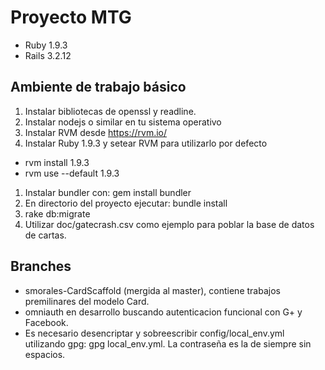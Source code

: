 Proyecto MTG
============

 * Ruby 1.9.3
 * Rails 3.2.12

## Ambiente de trabajo básico

1. Instalar bibliotecas de openssl y readline.
1. Instalar nodejs o similar en tu sistema operativo
1. Instalar RVM desde https://rvm.io/
1. Instalar Ruby 1.9.3 y setear RVM para utilizarlo por defecto
 * rvm install 1.9.3
 * rvm use --default 1.9.3
1. Instalar bundler con: gem install bundler
1. En directorio del proyecto ejecutar: bundle install
1. rake db:migrate
1. Utilizar doc/gatecrash.csv como ejemplo para poblar la base de datos de cartas.

## Branches

* smorales-CardScaffold (mergida al master), contiene trabajos premilinares del modelo Card.
* omniauth en desarrollo buscando autenticacion funcional con G+ y Facebook.
 * Es necesario desencriptar y sobreescribir  config/local_env.yml utilizando gpg: gpg local_env.yml. La contraseña es la de siempre sin espacios.
